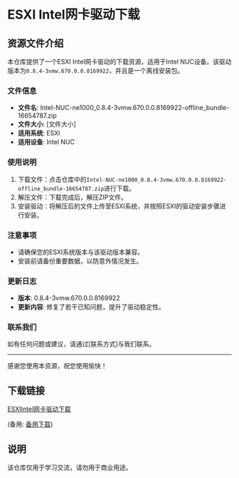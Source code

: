 # ESXI Intel网卡驱动下载

## 资源文件介绍

本仓库提供了一个ESXI Intel网卡驱动的下载资源，适用于Intel NUC设备。该驱动版本为`0.8.4-3vmw.670.0.0.8169922`，并且是一个离线安装包。

### 文件信息

- **文件名**: Intel-NUC-ne1000_0.8.4-3vmw.670.0.0.8169922-offline_bundle-16654787.zip
- **文件大小**: [文件大小]
- **适用系统**: ESXI
- **适用设备**: Intel NUC

### 使用说明

1. 下载文件：点击仓库中的`Intel-NUC-ne1000_0.8.4-3vmw.670.0.0.8169922-offline_bundle-16654787.zip`进行下载。
2. 解压文件：下载完成后，解压ZIP文件。
3. 安装驱动：将解压后的文件上传至ESXI系统，并按照ESXI的驱动安装步骤进行安装。

### 注意事项

- 请确保您的ESXI系统版本与该驱动版本兼容。
- 安装前请备份重要数据，以防意外情况发生。

### 更新日志

- **版本**: 0.8.4-3vmw.670.0.0.8169922
- **更新内容**: 修复了若干已知问题，提升了驱动稳定性。

### 联系我们

如有任何问题或建议，请通过[联系方式]与我们联系。

---

感谢您使用本资源，祝您使用愉快！

## 下载链接
[ESXIIntel网卡驱动下载](https://pan.quark.cn/s/30c8455cdc7d) 

(备用: [备用下载](https://pan.baidu.com/s/1W_qjbeQKHi2VnU177UzdyQ?pwd=1234))

## 说明

该仓库仅用于学习交流，请勿用于商业用途。
